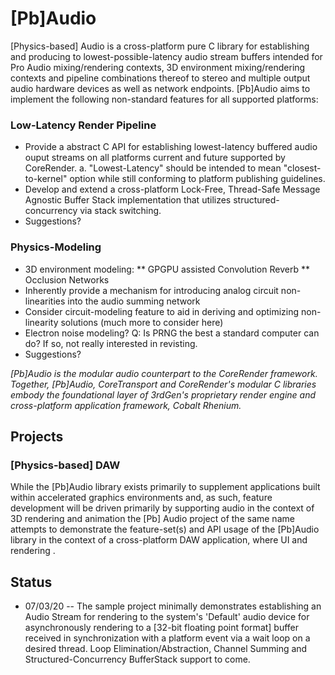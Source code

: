 # [Pb]Audio

[Physics-based] Audio is a cross-platform pure C library for establishing and producing to lowest-possible-latency audio stream buffers intended for Pro Audio mixing/rendering contexts, 3D environment mixing/rendering contexts and pipeline combinations thereof to stereo and multiple output audio hardware devices as well as network endpoints.  [Pb]Audio aims to implement the following non-standard features for all supported platforms:

### Low-Latency Render Pipeline

* Provide a abstract C API for establishing lowest-latency buffered audio ouput streams on all platforms current and future supported by CoreRender.
  a.  "Lowest-Latency" should be intended to mean "closest-to-kernel" option while still conforming to platform publishing guidelines.
* Develop and extend a cross-platform Lock-Free, Thread-Safe Message Agnostic Buffer Stack implementation that utilizes structured-concurrency via stack switching.
* Suggestions?

### Physics-Modeling

* 3D environment modeling:
  **  GPGPU assisted Convolution Reverb
  **  Occlusion Networks
* Inherently provide a mechanism for introducing analog circuit non-linearities into the audio summing network
* Consider circuit-modeling feature to aid in deriving and optimizing non-linearity solutions (much more to consider here)
* Electron noise modeling?  Q:  Is PRNG the best a standard computer can do? If so, not really interested in revisting.
* Suggestions?

*[Pb]Audio is the modular audio counterpart to the CoreRender framework.  Together, [Pb]Audio, CoreTransport and CoreRender's modular C libraries embody the foundational layer of 3rdGen's proprietary render engine and cross-platform application framework, Cobalt Rhenium.* 

## Projects

### [Physics-based] DAW

While the [Pb]Audio library exists primarily to supplement applications built within accelerated graphics environments and, as such, feature development will be driven primarily by supporting audio in the context of 3D rendering and animation the [Pb] Audio project of the same name attempts to demonstrate the feature-set(s) and API usage of the [Pb]Audio library in the context of a cross-platform DAW application, where UI and rendering .

## Status

* 07/03/20 -- The sample project minimally demonstrates establishing an Audio Stream for rendering to the system's 'Default' audio device for asynchronously rendering to a [32-bit floating point format] buffer received in synchronization with a platform event via a wait loop on a desired thread.  Loop Elimination/Abstraction, Channel Summing and Structured-Concurrency BufferStack support to come.   
